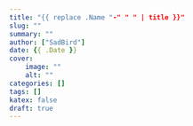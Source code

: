 ```yaml
---
title: "{{ replace .Name "-" " " | title }}"
slug: ""
summary: ""
author: ["SadBird"]
date: {{ .Date }}
cover:
    image: ""
    alt: ""
categories: []
tags: []
katex: false
draft: true
---
```


